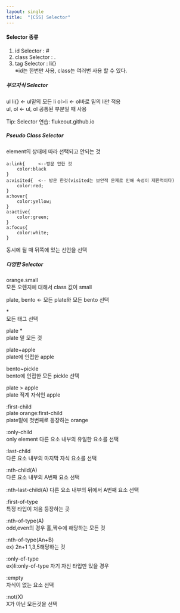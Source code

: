 ```yaml
---
layout: single
title:  "[CSS] Selector" 
---
```


   
#### Selector 종류    
1. id Selector : #     
2. class Selector : .     
3. tag Selector : li{}     
※id는 한번만 사용, class는 여러번 사용 할 수 있다.   

##### 부모자식 Selector   
ul li{} <- ul밑의 모든 li
ol>li <- ol바로 밑의 li만 적용  
ul, ol <- ul, ol 공통된 부분일 때 사용   
   
Tip: Selector 연습: flukeout.github.io  
 
##### Pseudo Class Selector
element의 상태에 따라 선택되고 안되는 것   
```
a:link{		<--방문 안한 것
    color:black
}
a:visited{	<-- 방문 한것(visited는 보안적 문제로 인해 속성이 제한적이다)
    color:red;
}
a:hover{
    color:yellow;
}
a:active{
    color:green;
}
a:focus{
    color:white;
}
```
동시에 될 때 뒤쪽에 있는 선언을 선택   
      
##### 다양한 Selector     
orange.small   
모든 오렌지에 대해서 class 값이 small   
   
plate, bento <- 모든 plate와 모든 bento 선택   
   
\*  
모든 태그 선택   
    
plate *  
plate 밑 모든 것    
   
plate+apple  
plate에 인접한 apple   
   
bento~pickle   
bento에 인접한 모든 pickle 선택   
   
plate > apple  
plate 직계 자식인 apple   
   
:first-child   
plate orange:first-child  
plate밑에 첫번째로 등장하는 orange   
   
:only-child  
only element 다른 요소 내부의 유일한 요소를 선택   
   
:last-child   
다른 요소 내부의 마지막 자식 요소를 선택   
   
:nth-child(A)   
다른 요소 내부의 A번째 요소 선택   
   
:nth-last-child(A) 
다른 요소 내부의 뒤에서 A번째 요소 선택   
   
:first-of-type  
특정 타입이 처음 등장하는 곳   
   
:nth-of-type(A)  
odd,even의 경우 홀,짝수에 해당하는 모든 것   
   
:nth-of-type(An+B)   
ex) 2n+1 1,3,5해당하는 것   
   
:only-of-type    
ex)li:only-of-type 자기 자신 타입만 있을 경우   
   
:empty  
자식이 없는 요소 선택   
   
:not(X)  
X가 아닌 모든것을 선택   
